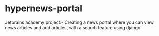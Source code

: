 # hypernews-portal

Jetbrains academy project:- 
Creating a news portal where you can view news articles and add articles, with a search feature using django 

